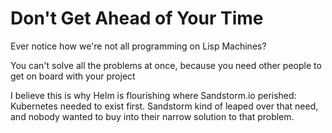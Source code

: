 # Don't Get Ahead of Your Time

Ever notice how we're not all programming on Lisp Machines?

You can't solve all the problems at once, because you need other people to get on board with your project

I believe this is why Helm is flourishing where Sandstorm.io perished: Kubernetes needed to exist first. Sandstorm kind of leaped over that need, and nobody wanted to buy into their narrow solution to that problem.
